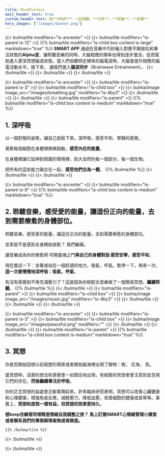 ```yaml
---
title: Mindfulness
omit_header_text: true
custom_header_text: 和**SMART** 一起傾聽，**分享**，**舒緩**，**收獲**
hero_images: ["/images/banner.png"]
---
```


{{< bulma/tile modifiers="is-ancester" >}}
  {{< bulma/tile modifiers="is-parent is-12" >}}
     {{% bulma/tile modifiers="is-child box content is-large" markkdown="true" %}}
**SMART APP** 通過在音樂中巧妙融入對應平靜放松和專注狀態的**Alpha波**，讓聆聽音樂的同時，大腦相應的頻率也得到逐步激活，從而幫助進入更深冥想腦波狀態。當人們收聽特定頻率的腦電波時，大腦會提升相應的腦電活動水平。接下來， 讓我們進入**腦波同步**（Brainwave Entrainment）。
    {{< /bulma/tile >}}
  {{< /bulma/tile >}}
{{< /bulma/tile >}}

{{< bulma/tile modifiers="is-ancester" >}}
  {{< bulma/tile modifiers="is-parent is-3" >}}
    {{< bulma/tile modifiers="is-child box" >}}
      {{< bulma/image image_src="/images/breathing.jpg" modifiers="is-4by3" >}}
    {{< /bulma/tile >}}
  {{< /bulma/tile >}}
  {{< bulma/tile modifiers="is-parent" >}}
    {{% bulma/tile modifiers="is-child box content is-medium" markkdown="true" %}}
## 1. 深呼吸
以一個舒服的姿態，讓自己放鬆下來。深呼吸，感受平和、寧靜的感覺。

覺察每個細胞在身體裡微微跳動，**感受內在的能量**。

在身體裡讓它延伸到周圍的環境裡，到大自然的每一個部分，每一個生物。

把所有的這些能力融合在一起，**感受他們合為一體**。
    {{% /bulma/tile %}}
  {{< /bulma/tile >}}
{{< /bulma/tile >}}

{{< bulma/tile modifiers="is-ancester" >}}
  {{< bulma/tile modifiers="is-parent is-9" >}}
    {{% bulma/tile modifiers="is-child box content is-medium" markkdown="true" %}}
## 2. 聆聽音樂，感受愛的能量，讓這份正向的能量，去到需要療愈的身體部位。
聆聽音樂，感受愛的能量，讓這份正向的能量，去到需要療愈的身體部位。

宜家是不是感到全身開始放鬆？ 我們繼續。

讓音樂成為你的療愈師 叩開靈魂之門**與自己的身體對話  感受安寧，感受平和**。

現在嘗試一下：坐著或站在一個舒適的地方。吸氣，呼氣。暫停一下。再來一次，**這一次要慢慢地深呼吸：吸氣，呼氣**。

有沒有感覺到不再充滿壓力了？這是因為你剛配合音樂做了一個簡易冥想。**繼續聆聽**。
    {{% /bulma/tile %}}
  {{< /bulma/tile >}}
  {{< bulma/tile modifiers="is-parent" >}}
    {{< bulma/tile modifiers="is-child box" >}}
      {{< bulma/image image_src="/images/music.jpg" modifiers="is-4by3" >}}
    {{< /bulma/tile >}}
  {{< /bulma/tile >}}
{{< /bulma/tile >}}

{{< bulma/tile modifiers="is-ancester" >}}
  {{< bulma/tile modifiers="is-parent is-3" >}}
    {{< bulma/tile modifiers="is-child box" >}}
      {{< bulma/image image_src="/images/peaceful.png" modifiers="" >}}
    {{< /bulma/tile >}}
  {{< /bulma/tile >}}
  {{< bulma/tile modifiers="is-parent" >}}
    {{% bulma/tile modifiers="is-child box content is-medium" markkdown="true" %}}
## 3. 冥想
你是否開始回想以前經歷的場景或者開始腦海裡出現了靜物：樹， 花海， 鳥。

當冥想時，沮喪的想法和感覺會一如既往地出現，有經驗的冥想者會注意到並忽視它們的存在，**然後繼續專注於呼吸**。

你的正念冥想的益處會正斷累積起來。許多臨床研究表明，冥想可以改善心臟健康和心理健康，增強免疫反應，減輕壓力，降低血壓，改善細胞的健康成長等等。事實上，**冥想和度假一樣有益，但冥想的效果更持久**。

**想keep住練習同埋精進情緒自我調整之旅？ 馬上訂閱SMART心情緒管理小課堂或者聯系我們的專案經理查詢或者跟進。**

    {{% /bulma/tile %}}
  {{< /bulma/tile >}}
  
{{< /bulma/tile >}}
